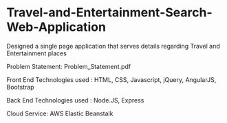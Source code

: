 # Travel-and-Entertainment-Search-Web-Application
Designed a single page application that serves details regarding Travel and Entertainment places

Problem Statement: Problem_Statement.pdf

Front End Technologies used : HTML, CSS, Javascript, jQuery, AngularJS, Bootstrap

Back End Technologies used : Node.JS, Express

Cloud Service: AWS Elastic Beanstalk
